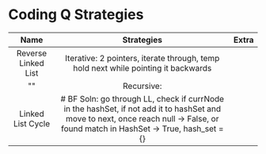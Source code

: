 # Coding Q Strategies

| Name | Strategies | Extra |
| :---: |   :---:   |  :---: |
| Reverse Linked List | Iterative: 2 pointers, iterate through, temp hold next while pointing it backwards | |
| "" | Recursive:        |  |
| Linked List Cycle | # BF Soln: go through LL, check if currNode in the hashSet, if not add it to hashSet and move to next, once reach null -> False, or found match in HashSet -> True, hash_set = {} | |

